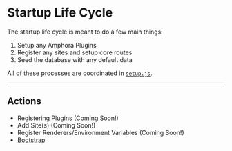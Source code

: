 # Startup Life Cycle

The startup life cycle is meant to do a few main things:

1. Setup any Amphora Plugins
2. Register any sites and setup core routes
3. Seed the database with any default data

All of these processes are coordinated in [`setup.js`](https://github.com/clay/amphora/blob/master/lib/setup.js).

- - -

## Actions

* Registering Plugins (Coming Soon!)
* Add Site(s) (Coming Soon!)
* Register Renderers/Environment Variables (Coming Soon!)
* [Bootstrap](./startup/bootstrap.md)
